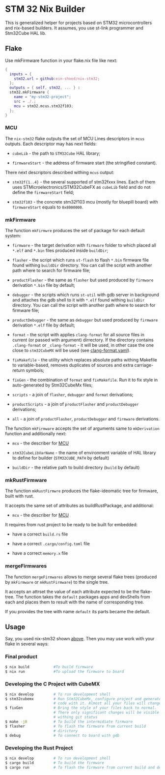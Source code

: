 # STM 32 Nix Builder

This is generalized helper for projects based on STM32 microcontrollers and
nix-based builders. It assumes, you use st-link programmer and Stm32Cube HAL
lib.

## Flake

Use mkFirmware function in your flake.nix file like next:

```nix
{
  inputs = {
    stm32.url = github:ein-shved/nix-stm32;
  };
  outputs = { self, stm32, ... } :
  stm32.mkFirmware {
    name = "my-stm32-project";
    src = ./.;
    mcu = stm32.mcus.stm32f103;
  };
}
```

### MCU

The `nix-stm32` flake outputs the set of MCU Lines descriptors in `mcus`
outputs. Each descriptor may has next fields:

* `cubeLib` - the path to `STM32Cube` HAL library;

* `firmwareStart` - the address of firmware start (the stringified constant).

There next descriptors described withing `mcus` output:

* `stm32f{1..4}` - the several supported of stm32fxxx lines. Each of them uses
  STMicroelectronics/STM32CubeFX as `cubeLib` field and do not define the
  `firmwareStart` field;

* `stm32f103` - the concrete stm32f103 mcu (mostly for bluepill board) with
  `firmwareStart` equals to `0x8000000`.

### mkFirmware

The function `mkFirmwre` produces the set of package for each default system:

* `firmware` - the target derivation with `firmware` folder to which placed all
  `*.elf` and `*.bin` files produced inside `buildDir`;

* `flasher` - the script which runs `st-flash` to flash `*.bin` firmware file
  found withing `buildDir` directory. You can call the script with another path
  where to search for firmware file;

* `productFlasher` - the same as `flasher` but used produced by `firmware`
  derivation `*.bin` file by default;

* `debugger` - the scripts which runs `st-util` with gdb server in background
  and attaches the gdb shell to it with `*.elf` found withing `buildDir`
  directory. You can call the script with another path where to search for
  firmware file;

* `productDebugger` - the same as `debugger` but used produced by `firmware`
  derivation `*.elf` file by default;

* `format` - the script with applies `clang-format` for all source files in
  current (or passed with argument) dirrectory. If the directory contains
  `.clang-format` or `_clang-format` - it will be used, in other case the one
  close to `stm32CubeMX` will be used (see
  [clang-format.yaml](clang-format.yaml)).

* `fixMakefile` - the utility which replaces absolute paths withing Makefile to
  variable-based, removes duplicates of sources and extra carriage-return
  symbols;

* `fixGen` - the combination of `format` and `fixMakefile`. Run it to fix style
  in auto-generated by Stm32CubeMx files;

* `scripts` - a join of `flasher`, `debugger` and `format` derivations;

* `productScripts` - a join of `productFlasher` and `productDebugger`
  derivations;

* `all` - a join of `productFlasher`, `productDebugger` and `firmware`
  derivations.

The function `mkFirmware` accepts the set of arguments same to `mkDerivation`
function and additionally next:

* `mcu` - the describer for [MCU](#MCU)

* `stm32CubeLibVarName` - the name of environment variable of HAL library to
  define for builder (`STM32CUBE_PATH` by default)

* `buildDir` - the relative path to build directory (`build` by default)

### mkRustFirmware

The function `mkRustFirmwre` produces the flake-ideomatic tree for firmware,
built with rust.

It accepts the same set of attributes as buildRustPackage, and additional:

* `mcu` - the describer for [MCU](#MCU)

It requires from rust project to be ready to be built for embedded:

* have a correct `build.rs` file

* have a correct `.cargo/config.toml` file

* have a correct `memory.x` file

### mergeFirmwares

The function `mergeFirmwares` allows to merge several flake trees (produced by
`mkFirmware` or `mkRustFirmware`) to the single tree.

It accepts an attrset the value of each attribute expected to be the flake-tree.
The function takes the `default` packages apps and devShells from each and
places them to result with the name of corresponding tree.

If you provides the tree with name `default` its parts became the default.

## Usage

Say, you used nix-stm32 shown [above](#Flake). Then you may use work with your
flake in several ways:

### Final product

```bash
$ nix build           #To build firmware
$ nix run             #To upload the firmware to board
```

### Developing the C Project with CubeMX

```bash
$ nix develop         # To run development shell
$ stm32cubemx         # Run Stm32CubeMx, configure project and generate
                      # code with it. Almost all your files will change.
$ fixGen              # Bring the style of your files back to normal.
                      # There only significant changes will be visible
                      # withing git status
$ make -j8            # To build the intermidiate firmware
$ flasher             # To flash the firmware from current build
                      # dirictory
$ debug               # To connect to board with gdb
```

### Developing the Rust Project

```bash
$ nix develop         # To run development shell
$ cargo build         # To build the firmware
$ cargo run           # To flash the firmware from current build and debug it
```
